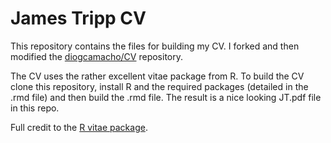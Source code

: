 # James Tripp CV

This repository contains the files for building my CV. I forked and then modified the [diogcamacho/CV](https://github.com/diogocamacho/CV) repository.

The CV uses the rather excellent vitae package from R. To build the CV clone this repository, install R and the required packages (detailed in the .rmd file) and then build the .rmd file. The result is a nice looking JT.pdf file in this repo.

Full credit to the [R vitae package](https://github.com/mitchelloharawild/vitae).
